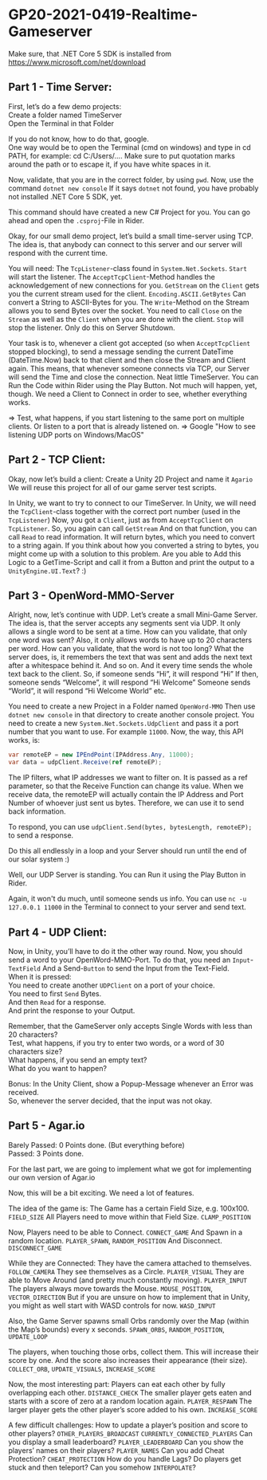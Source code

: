 # GP20-2021-0419-Realtime-Gameserver
Make sure, that .NET Core 5 SDK is installed from https://www.microsoft.com/net/download


## Part 1 - Time Server:

First, let’s do a few demo projects:\
Create a folder named TimeServer\
Open the Terminal in that Folder

If you do not know, how to do that, google.\
One way would be to open the Terminal (cmd on windows) and type in cd PATH, for example: cd C:/Users/…. Make sure to put quotation marks around the path or to escape it, if you have white spaces in it.

Now, validate, that you are in the correct folder, by using `pwd`.
Now, use the command `dotnet new console`
If it says `dotnet` not found, you have probably not installed .NET Core 5 SDK, yet.

This command should have created a new C# Project for you. You can go ahead and open the `.csproj`-File in Rider.

Okay, for our small demo project, let’s build a small time-server using TCP.
The idea is, that anybody can connect to this server and our server will respond with the current time.

You will need: The `TcpListener`-class found in `System.Net.Sockets`.
`Start` will start the listener.
The `AcceptTcpClient`-Method handles the acknowledgement of new connections for you.
`GetStream` on the `Client` gets you the current stream used for the client.
`Encoding.ASCII.GetBytes` Can convert a String to ASCII-Bytes for you.
The `Write`-Method on the Stream allows you to send Bytes over the socket.
You need to call `Close` on the `Stream` as well as the `Client` when you are done with the client.
`Stop` will stop the listener. Only do this on Server Shutdown.

Your task is to, whenever a client got accepted (so when `AcceptTcpClient` stopped blocking), to send a message sending the current DateTime (DateTime.Now) back to that client and then close the Stream and Client again.
This means, that whenever someone connects via TCP, our Server will send the Time and close the connection.
Neat little TimeServer.
You can Run the Code within Rider using the Play Button.
Not much will happen, yet, though.
We need a Client to Connect in order to see, whether everything works.

=> Test, what happens, if you start listening to the same port on multiple clients. Or listen to a port that is already listened on.
=> Google "How to see listening UDP ports on Windows/MacOS"


## Part 2 - TCP Client:

Okay, now let’s build a client: Create a Unity 2D Project and name it `Agario`
We will reuse this project for all of our game server test scripts.

In Unity, we want to try to connect to our TimeServer.
In Unity, we will need the `TcpClient`-class together with the correct port number (used in the `TcpListener`)
Now, you got a `Client`, just as from `AcceptTcpClient` on `TcpListener`.
So, you again can call `GetStream`
And on that function, you can call `Read` to read information.
It will return bytes, which you need to convert to a string again.
If you think about how you converted a string to bytes, you might come up with a solution to this problem.
Are you able to Add this Logic to a GetTime-Script and call it from a Button and print the output to a `UnityEngine.UI.Text`? :)


## Part 3 - OpenWord-MMO-Server

Alright, now, let’s continue with UDP.
Let’s create a small Mini-Game Server.
The idea is, that the server accepts any segments sent via UDP.
It only allows a single word to be sent at a time.
How can you validate, that only one word was sent?
Also, it only allows words to have up to 20 characters per word.
How can you validate, that the word is not too long?
What the server does, is, it remembers the text that was sent and adds the next text after a whitespace behind it. And so on.
And it every time sends the whole text back to the client.
So, if someone sends “Hi”, it will respond “Hi” If then, someone sends “Welcome”, it will respond “Hi Welcome”
Someone sends “World”, it will respond “Hi Welcome World” etc.

You need to create a new Project in a Folder named `OpenWord-MMO`
Then use `dotnet new console` in that directory to create another console project.
You need to create a new `System.Net.Sockets.UdpClient` and pass it a port number that you want to use.
For example `11000`.
Now, the way, this API works, is:
```cs
var remoteEP = new IPEndPoint(IPAddress.Any, 11000); 
var data = udpClient.Receive(ref remoteEP);
```

The IP filters, what IP addresses we want to filter on.
It is passed as a ref parameter, so that the Receive Function can change its value.
When we receive data, the remoteEP will actually contain the IP Address and Port Number of whoever just sent us bytes.
Therefore, we can use it to send back information.

To respond, you can use `udpClient.Send(bytes, bytesLength, remoteEP);` to send a response.

Do this all endlessly in a loop and your Server should run until the end of our solar system :)

Well, our UDP Server is standing.
You can Run it using the Play Button in Rider.

Again, it won't du much, until someone sends us info.
You can use `nc -u 127.0.0.1 11000` in the Terminal to connect to your server and send text.


## Part 4 - UDP Client:

Now, in Unity, you’ll have to do it the other way round.
Now, you should send a word to your OpenWord-MMO-Port.
To do that, you need an `Input`-`TextField` And a Send-`Button` to send the Input from the Text-Field.\
When it is pressed:\
You need to create another `UDPClient` on a port of your choice.\
You need to first `Send` Bytes.\
And then `Read` for a response.\
And print the response to your Output.

Remember, that the GameServer only accepts Single Words with less than 20 characters?\
Test, what happens, if you try to enter two words, or a word of 30 characters size?\
What happens, if you send an empty text?\
What do you want to happen?

Bonus: In the Unity Client, show a Popup-Message whenever an Error was received.\
So, whenever the server decided, that the input was not okay.


## Part 5 - Agar.io

Barely Passed: 0 Points done. (But everything before)\
Passed: 3 Points done.

For the last part, we are going to implement what we got for implementing our own version of Agar.io

Now, this will be a bit exciting.
We need a lot of features.

The idea of the game is:
The Game has a certain Field Size, e.g. 100x100. `FIELD_SIZE`
All Players need to move within that Field Size. `CLAMP_POSITION`

Now, Players need to be able to Connect. `CONNECT_GAME`
And Spawn in a random location. `PLAYER_SPAWN`, `RANDOM_POSITION`
And Disconnect. `DISCONNECT_GAME`

While they are Connected:
They have the camera attached to themselves. `FOLLOW_CAMERA`
They see themselves as a Circle. `PLAYER_VISUAL`
They are able to Move Around (and pretty much constantly moving). `PLAYER_INPUT`
The players always move towards the Mouse. `MOUSE_POSITION`, `VECTOR_DIRECTION`
But if you are unsure on how to implement that in Unity, you might as well start with WASD controls for now. `WASD_INPUT`

Also, the Game Server spawns small Orbs randomly over the Map (within the Map’s bounds) every x seconds. `SPAWN_ORBS`, `RANDOM_POSITION`, `UPDATE_LOOP`

The players, when touching those orbs, collect them. This will increase their score by one. And the score also increases their appearance (their size). `COLLECT_ORB`, `UPDATE_VISUALS`, `INCREASE_SCORE`

Now, the most interesting part:
Players can eat each other by fully overlapping each other. `DISTANCE_CHECK`
The smaller player gets eaten and starts with a score of zero at a random location again. `PLAYER_RESPAWN`
The larger player gets the other player’s score added to his own. `INCREASE_SCORE`

A few difficult challenges:
How to update a player’s position and score to other players? `OTHER_PLAYERS_BROADCAST` `CURRENTLY_CONNECTED_PLAYERS`
Can you display a small leaderboard? `PLAYER_LEADERBOARD`
Can you show the players’ names on their players? `PLAYER_NAMES`
Can you add Cheat Protection? `CHEAT_PROTECTION`
How do you handle Lags? Do players get stuck and then teleport? Can you somehow `INTERPOLATE`?

